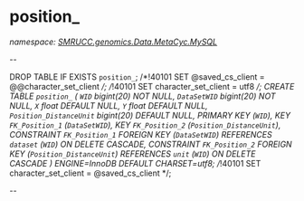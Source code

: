 ﻿# position_
_namespace: [SMRUCC.genomics.Data.MetaCyc.MySQL](./index.md)_

--
 
 DROP TABLE IF EXISTS `position_`;
 /*!40101 SET @saved_cs_client = @@character_set_client */;
 /*!40101 SET character_set_client = utf8 */;
 CREATE TABLE `position_` (
 `WID` bigint(20) NOT NULL,
 `DataSetWID` bigint(20) NOT NULL,
 `X` float DEFAULT NULL,
 `Y` float DEFAULT NULL,
 `Position_DistanceUnit` bigint(20) DEFAULT NULL,
 PRIMARY KEY (`WID`),
 KEY `FK_Position_1` (`DataSetWID`),
 KEY `FK_Position_2` (`Position_DistanceUnit`),
 CONSTRAINT `FK_Position_1` FOREIGN KEY (`DataSetWID`) REFERENCES `dataset` (`WID`) ON DELETE CASCADE,
 CONSTRAINT `FK_Position_2` FOREIGN KEY (`Position_DistanceUnit`) REFERENCES `unit` (`WID`) ON DELETE CASCADE
 ) ENGINE=InnoDB DEFAULT CHARSET=utf8;
 /*!40101 SET character_set_client = @saved_cs_client */;
 
 --




